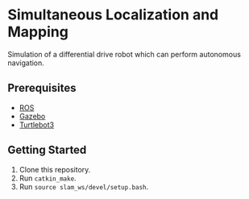 # Simultaneous Localization and Mapping
Simulation of a differential drive robot which can perform autonomous navigation.

## Prerequisites

* [ROS](http://wiki.ros.org/kinetic)
* [Gazebo](http://wiki.ros.org/gazebo_ros_pkgs)
* [Turtlebot3](https://emanual.robotis.com/docs/en/platform/turtlebot3/overview/)


## Getting Started

1. Clone this repository.
2. Run `catkin_make`.
3. Run `source slam_ws/devel/setup.bash`.
